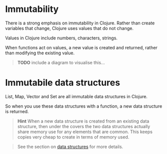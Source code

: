 # Immutability

There is a strong emphasis on immutability in Clojure.  Rather than create variables that change, Clojure uses values that do not change.

Values in Clojure include numbers, characters, strings.

When functions act on values, a new value is created and returned, rather than modifying the existing value.

> **TODO** include a diagram to visualise this...

# Immutabile data structures 

List, Map, Vector and Set are all immutable data structures in Clojure.

So when you use these data structures with a function, a new data structure is returned.

> **Hint** When a new data structure is created from an existing data structure, then under the covers the two data structures actually share memory use for any elements that are common.  This keeps copies very cheap to create in terms of memory used.

> See the section on [data structures](/data-structures/) for more details.

